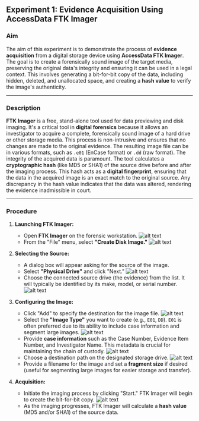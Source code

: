 ## Experiment 1:  Evidence Acquisition Using AccessData FTK Imager

### Aim
The aim of this experiment is to demonstrate the process of **evidence acquisition** from a digital storage device using **AccessData FTK Imager**. The goal is to create a forensically sound image of the target media, preserving the original data's integrity and ensuring it can be used in a legal context. This involves generating a bit-for-bit copy of the data, including hidden, deleted, and unallocated space, and creating a **hash value** to verify the image's authenticity.

---

### Description
**FTK Imager** is a free, stand-alone tool used for data previewing and disk imaging. It's a critical tool in **digital forensics** because it allows an investigator to acquire a complete, forensically sound image of a hard drive or other storage media. This process is non-intrusive and ensures that no changes are made to the original evidence. The resulting image file can be in various formats, such as `.e01` (EnCase format) or `.dd` (raw format). The integrity of the acquired data is paramount. The tool calculates a **cryptographic hash** (like MD5 or SHA1) of the source drive before and after the imaging process. This hash acts as a **digital fingerprint**, ensuring that the data in the acquired image is an exact match to the original source. Any discrepancy in the hash value indicates that the data was altered, rendering the evidence inadmissible in court. 

---

### Procedure

1.  **Launching FTK Imager:**
    * Open **FTK Imager** on the forensic workstation.
![alt text](<screenshot 1/Screenshot 2025-08-31 191052.png>)
    * From the "File" menu, select **"Create Disk Image."**
![alt text](<screenshot 1/Screenshot 2025-08-31 191125.png>)

2.  **Selecting the Source:**
    * A dialog box will appear asking for the source of the image.
    * Select **"Physical Drive"** and click "Next."
![alt text](<screenshot 1/Screenshot 2025-08-31 191145.png>)    
    * Choose the connected source drive (the evidence) from the list. It will typically be identified by its make, model, or serial number.
![alt text](<screenshot 1/Screenshot 2025-08-31 191213.png>)    

3.  **Configuring the Image:**
    * Click "Add" to specify the destination for the image file.
![alt text](<screenshot 1/Screenshot 2025-08-31 191251.png>)    
    * Select the **"Image Type"** you want to create (e.g., `E01`, `DD`). `E01` is often preferred due to its ability to include case information and segment large images.
![alt text](<screenshot 1/Screenshot 2025-08-31 191303.png>)    
    * Provide **case information** such as the Case Number, Evidence Item Number, and Investigator Name. This metadata is crucial for maintaining the chain of custody.
![alt text](<screenshot 1/Screenshot 2025-08-31 191322.png>)    
    * Choose a destination path on the designated storage drive.
![alt text](<screenshot 1/Screenshot 2025-08-31 191440.png>)    
    * Provide a filename for the image and set a **fragment size** if desired (useful for segmenting large images for easier storage and transfer).


4.  **Acquisition:**
    * Initiate the imaging process by clicking "Start." FTK Imager will begin to create the bit-for-bit copy.
![alt text](<screenshot 1/Screenshot 2025-08-31 191648.png>)    
    * As the imaging progresses, FTK Imager will calculate a **hash value** (MD5 and/or SHA1) of the source data.